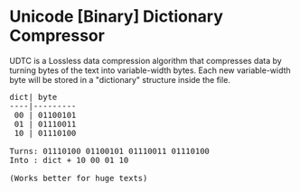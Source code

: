 # Unicode [Binary] Dictionary Compressor
UDTC is a Lossless data compression algorithm that compresses data by turning
bytes of the text into variable-width bytes.
Each new variable-width byte will be stored in a "dictionary" structure inside
the file.

<pre>
dict| byte
----|---------
 00 | 01100101
 01 | 01110011
 10 | 01110100

Turns: 01110100 01100101 01110011 01110100
Into : dict + 10 00 01 10

(Works better for huge texts)
</pre>
